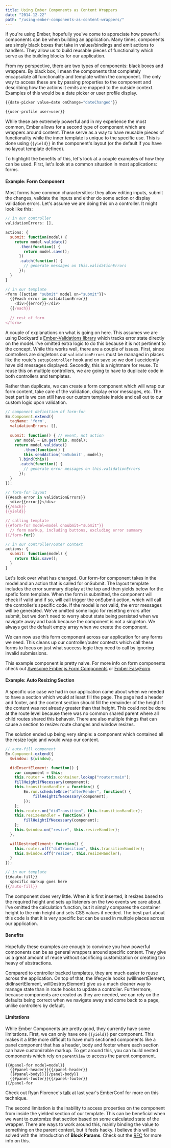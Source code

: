 ```yaml
---
title: Using Ember Components as Content Wrappers
date: "2014-12-22"
path: "/using-ember-components-as-content-wrappers/"
---
```


If you're using Ember, hopefully you've come to appreciate how powerful components can be when building an application.  Many times, components are simply black boxes that take in values/bindings and emit actions to handlers.  They allow us to build reusable pieces of functionality which serve as the building blocks for our application.

From my perspective, there are two types of components: black boxes and wrappers.  By black box, I mean the components that completely encapsulate all functionality and template within the component.  The only way to access these are by passing properties to the component and describing how the actions it emits are mapped to the outside context.  Examples of this would be a date picker or user profile display.

```js
{{date-picker value=date onChange="dateChanged"}}
```

```js
{{user-profile user=user}}
```

While these are extremely powerful and in my experience the most common, Ember allows for a second type of component which are wrappers around content.  These serve as a way to have reusable pieces of functionality while the inner template is unique to the specific use.  This is done using `{{yield}}` in the component's layout (or the default if you have no layout template defined).

To highlight the benefits of this, let's look at a couple examples of how they can be used.  First, let's look at a common situation in most applications: forms.  

#### Example: Form Component

Most forms have common charactersitics: they allow editing inputs, submit the changes, validate the inputs and either do some action or display validation errors.  Let's assume we are doing this on a controller.  It might look like this:

```js
// in our controller
validationErrors: [],

actions: {
  submit: function(model) {
    return model.validate()
      .then(function() {
      	return model.save();
      })
      .catch(function() {
        // generate messages on this.validationErrors
      });
  }
}

// in our template
<form {{action "submit" model on="submit"}}>
  {{#each error in validationError}}
    <div>{{error}}</div>
  {{/each}}
  
  // rest of form
</form>
```

A couple of explanations on what is going on here.  This assumes we are using Dockyard's [Ember-Validations library](https://github.com/dockyard/ember-validations) which tracks error state directly on the model.  I've omitted extra logic to do this because it is not pertinent to the concept.  While this works well, there are a couple of issues.  First, since controllers are singletons our `validationErrors` must be managed in places like the route's `setupController` hook and on save so we don't accidently have old messages displayed.  Secondly, this is a nightmare for reuse.  To reuse this on multiple controllers, we are going to have to duplicate code in both controllers and templates.

Rather than duplicate, we can create a form component which will wrap our form content, take care of the validation, display error messages, etc.  The best part is we can still have our custom template inside and call out to our custom logic upon validation.

```js
// component definition of form-for
Em.Component.extend({
  tagName: 'form',
  validationErrors: [],
  
  submit: function() { // event, not action
    var model = Em.get(this, model);
    return model.validate()
    	.then(function() {
      	this.sendAction('onSubmit', model);
      }.bind(this))
      .catch(function() {
        // generate error messages on this.validationErrors
      });
  }
});

// form-for layout
{{#each error in validationErrors}}
  <div>{{error}}</div>
{{/each}}
{{yield}}

// calling template
{{#form-for model=model onSubmit="submit"}}
  // form markup, including buttons, excluding error summary
{{/form-for}}

// in our controller/outer context
actions: {
  submit: function(model) {
    return this.save();
  }
}
```

Let's look over what has changed.  Our form-for component takes in the model and an action that is called for onSubmit.  The layout template includes the error summary display at the top and then yields below for the spefic form template.  When the form is submitted, the component will check if valid and if so, will call trigger the onSubmit action, which will call the controller's specific code.  If the model is not valid, the error messages will be generated. We've omitted some logic for resetting errors after submit, but we don't need to worry about state being persisted when we navigate away and back because the component is not a singleton.  We always get the default empty array when we create the component.

We can now use this form component across our application for any forms we need.  This cleans up our controller/outer contexts which call these forms to focus on just what success logic they need to call by ignoring invalid submissions.

This example component is pretty naive.  For more info on form components check out [Awesome Ember.js Form Components](http://alexspeller.com/simple-forms-with-ember/) or [Ember EasyForm](https://github.com/dockyard/ember-easyForm).

#### Example: Auto Resizing Section

A specific use case we had in our application came about when we needed to have a section which would at least fill the page.  The page had a header and footer, and the content section should fill the remainder of the height if the content was not already greater than that height.  This could not be done at the route level because there was no common shared parent where all child routes shared this behavoir.  There are also multiple things that can cause a section to resize: route changes and window resizes.

The solution ended up being very simple: a component which contained all the resize logic and would wrap our content.
 
```js
// auto-fill component
Em.Component.extend({
  $window: $(window),

  didInsertElement: function() {
    var component = this;
    this.router = this.container.lookup("router:main");
    fillHeightIfNecessary(component);
    this.transitionHandler = function() {
        Em.run.scheduleOnce("afterRender", function() {
            fillHeightIfNecessary(component);
        });
    };
    this.router.on("didTransition", this.transitionHandler);
    this.resizeHandler = function() {
        fillHeightIfNecessary(component);
    };
    this.$window.on("resize", this.resizeHandler);
  },

  willDestroyElement: function() {
    this.router.off("didTransition", this.transitionHandler);
    this.$window.off("resize", this.resizeHandler);
  }
});

// in our template
{{#auto-fill}}
  specific markup goes here
{{/auto-fill}}
```

The component does very little.  When it is first inserted, it resizes based to the required height and sets up listeners on the two events we care about.  I've omitted the calculation function, but it simply compares the container height to the min height and sets CSS values if needed.  The best part about this code is that it is very specific but can be used in multiple places across our application.

#### Benefits

Hopefully these examples are enough to convince you how powerful components can be as general wrappers around specific content.  They give us a great amount of reuse without sacrificing customization or creating too heavy of abstractions.

Compared to controller backed templates, they are much easier to reuse across the application.  On top of that, the lifecycle hooks (willInsertElement, didInsertElement, willDestroyElement) give us a much cleaner way to manage state than in route hooks to update a controller.  Furthermore, because components are created as they are needed, we can rely on the defaults being correct when we navigate away and come back to a page, unlike controllers by default.

#### Limitations

While Ember Components are pretty good, they currently have some limitations.  First, we can only have one `{{yield}}` per component.  This makes it a little more difficult to have multi sectioned components like a panel component that has a header, body and footer where each section can have customizable markup.  To get around this, you can build nested components which rely on `parentView` to access the parent component.

```
{{#panel-for model=model}}
  {{#panel-header}}{{/panel-header}}
  {{#panel-body}}{{/panel-body}}
  {{#panel-footer}}{{/panel-footer}}
{{/panel-for
```

Check out Ryan Florence's [talk](https://www.youtube.com/watch?v=nVTXJyyBxQc) at last year's EmberConf for more on this technique.

The second limitation is the inability to access properties on the component from inside the yielded section of our template.  This can be beneficial when we want to customize that section based on some calculated state of the wrapper.  There are ways to work around this, mainly binding the value to something on the parent context, but it feels hacky.  I believe this will be solved with the introduction of **Block Params**.  Check out the [RFC](https://github.com/emberjs/rfcs/blob/master/active/0002-block-params.md) for more info on this.

